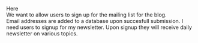 Here
<br/>
We want to allow users to sign up for the mailing list for the blog.
<br/>
Email addresses are added to a database upon succesfull submission.
I need users to signup for my newsletter.
Upon signup they will receive daily newsletter on various topics.